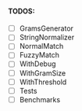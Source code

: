 #### TODOS:

- [ ] GramsGenerator
- [ ] StringNormalizer
- [ ] NormalMatch
- [ ] FuzzyMatch
- [ ] WithDebug
- [ ] WithGramSize
- [ ] WithThreshold
- [ ] Tests
- [ ] Benchmarks
